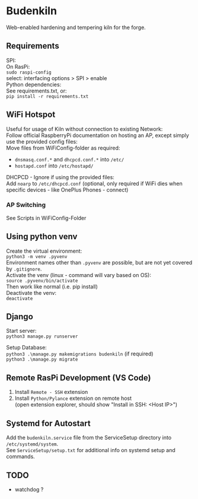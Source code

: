 # Budenkiln

Web-enabled hardening and tempering kiln for the forge.

## Requirements
SPI:  
On RasPi:  
`sudo raspi-config`  
select: interfacing options > SPI > enable  
Python dependencies:  
See requirements.txt, or:  
`pip install -r requirements.txt`
## WiFi Hotspot
Useful for usage of Kiln without connection to existing Network:  
Follow official RaspberryPi documentation on hosting an AP, except simply use the provided config files:  
Move files from WiFiConfig-folder as required:  
- `dnsmasq.conf.*` and `dhcpcd.conf.*` into `/etc/`
- `hostapd.conf` into `/etc/hostapd/`

DHCPCD - Ignore if using the provided files:  
Add `noarp` to `/etc/dhcpcd.conf` (optional, only required if WiFi dies when specific devices - like OnePlus Phones - connect)  
### AP Switching
See Scripts in WiFiConfig-Folder

## Using python venv
Create the virtual environment:  
`python3 -m venv .pyvenv`  
Environment names other than `.pyvenv` are possible, but are not yet covered by `.gitignore`.  
Activate the venv (linux - command will vary based on OS):  
`source .pyvenv/bin/activate`  
Then work like normal (i.e. pip install)  
Deactivate the venv:  
`deactivate`

## Django
Start server:  
`python3 manage.py runserver`

Setup Database:  
`python3 .\manage.py makemigrations budenkiln` (if required)  
`python3 .\manage.py migrate`

## Remote RasPi Development (VS Code)
1. Install `Remote - SSH` extension
2. Install `Python/Pylance` extension on remote host  
(open extension explorer, should show "Install in SSH: \<Host IP>")  

## Systemd for Autostart
Add the `budenkiln.service` file from the ServiceSetup directory into `/etc/systemd/system`.  
See `ServiceSetup/setup.txt` for additional info on systemd setup and commands.  

## TODO
- watchdog ?
